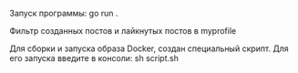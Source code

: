 Запуск программы: go run . 

Фильтр созданных постов и лайкнутых постов в myprofile

Для сборки и запуска образа Docker, создан специальный скрипт. Для его запуска введите в консоли: sh script.sh 